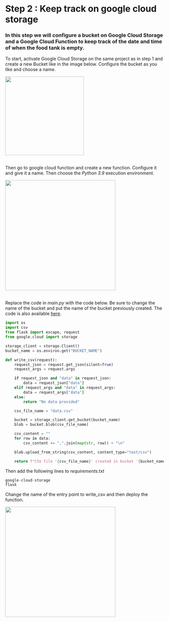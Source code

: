 # Step 2 : Keep track on google cloud storage

### In this step we will configure a bucket on Google Cloud Storage and a Google Cloud Function to keep track of the date and time of when the food tank is empty.

To start, activate Google Cloud Storage on the same project as in step 1 and create a new Bucket like in the image below. Configure the bucket as you like and choose a name.

<img height=250 src="https://github.com/stefarine/smart_food_dispenser/assets/57952280/2e31b194-3750-479e-bf15-3c2cbe29ae21">
</br></br>

Then go to google cloud function and create a new function. Configure it and give it a name. Then choose the *Python 3.9* execution environment.

<img height=350 src="https://github.com/stefarine/smart_food_dispenser/assets/57952280/e23a0a70-1206-449e-9930-b75863aa637d">
</br></br>

Replace the code in *main.py* with the code below. Be sure to change the name of the bucket and put the name of the bucket previously created. The code is also available [here](../Code/Cloud/laser-csv.py).

```python I'm main.py
import os
import csv
from flask import escape, request
from google.cloud import storage

storage_client = storage.Client()
bucket_name = os.environ.get("BUCKET_NAME")

def write_csv(request):
    request_json = request.get_json(silent=True)
    request_args = request.args

    if request_json and "data" in request_json:
        data = request_json["data"]
    elif request_args and "data" in request_args:
        data = request_args["data"]
    else:
        return "No data provided"

    csv_file_name = "data.csv"

    bucket = storage_client.get_bucket(bucket_name)
    blob = bucket.blob(csv_file_name)

    csv_content = ""
    for row in data:
        csv_content += ",".join(map(str, row)) + "\n"

    blob.upload_from_string(csv_content, content_type="text/csv")

    return f"CSV file '{csv_file_name}' created in bucket '{bucket_name}'."
```
Then add the following lines to *requirements.txt*


```python I'm requirements.txt
google-cloud-storage
flask

```
Change the name of the entry point to write_csv and then deploy the function.

<img height=350 src="https://github.com/stefarine/smart_food_dispenser/assets/57952280/6d3ba8c0-a7b3-4572-a7ea-48a3c27de23a">
</br></br>

